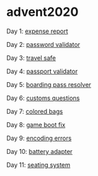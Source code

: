 # advent2020

Day 1: [expense report](https://github.com/f-nyx/advent2020/blob/master/01-expense-report)

Day 2: [password validator](https://github.com/f-nyx/advent2020/blob/master/02-password-validator)

Day 3: [travel safe](https://github.com/f-nyx/advent2020/blob/master/03-travel-safe)

Day 4: [passport validator](https://github.com/f-nyx/advent2020/blob/master/04-passport-validator)

Day 5: [boarding pass resolver](https://github.com/f-nyx/advent2020/blob/master/05-boarding-pass)

Day 6: [customs questions](https://github.com/f-nyx/advent2020/blob/master/06-customs-form)

Day 7: [colored bags](https://github.com/f-nyx/advent2020/blob/master/07-colored-bags)

Day 8: [game boot fix](https://github.com/f-nyx/advent2020/blob/master/08-game-boot-fix)

Day 9: [encoding errors](https://github.com/f-nyx/advent2020/blob/master/09-encoding-errors)

Day 10: [battery adapter](https://github.com/f-nyx/advent2020/blob/master/10-battery-adapter)

Day 11: [seating system](https://github.com/f-nyx/advent2020/blob/master/11-seating-system)
